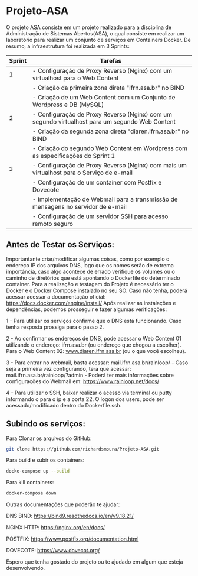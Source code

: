 # Projeto-ASA

O projeto ASA consiste em um projeto realizado para a disciplina de Administração de Sistemas Abertos(ASA), o qual consiste em realizar um laboratório para realizar um conjunto de serviços em Containers Docker. De resumo, a infraestrutura foi realizada em 3 Sprints:

| Sprint | Tarefas                                                                                                           |
|--------|--------------------------------------------------------------------------------------------------------------------|
| 1      | - Configuração de Proxy Reverso (Nginx) com um virtualhost para o Web Content                                     |
|        | - Criação da primeira zona direta "ifrn.asa.br" no BIND                                                           |
|        | - Criação de um Web Content com um Conjunto de Wordpress e DB (MySQL)                                             |
| 2      | - Configuração de Proxy Reverso (Nginx) com um segundo virtualhost para um segundo Web Content                  |
|        | - Criação da segunda zona direta "diaren.ifrn.asa.br" no BIND                                                     |
|        | - Criação do segundo Web Content em Wordpress com as especificações do Sprint 1                                    |
| 3      | - Configuração de Proxy Reverso (Nginx) com mais um virtualhost para o Serviço de e-mail                           |
|        | - Configuração de um container com Postfix e Dovecote                                                              |
|        | - Implementação de Webmail para a transmissão de mensagens no servidor de e-mail                                   |
|        | - Configuração de um servidor SSH para acesso remoto seguro                                                         |

## Antes de Testar os Serviços:

Importantante criar/modificar algumas coisas, como por exemplo o endereço IP dos arquivos DNS, logo que os nomes serão de extrema importância, caso algo acontece de errado verifique os volumes ou o caminho de diretórios que está apontando o Dockerfile do determinado container.
Para a realização e testagem do Projeto é necessário ter o Docker e o Docker Compose instalado no seu SO. Caso não tenha, poderá acessar acessar a documentação oficial: https://docs.docker.com/engine/install/
Após realizar as instalações e dependências, podemos prosseguir e fazer algumas verificações:

1 - Para utilizar os serviços confirme que o DNS está funcionando. Caso tenha resposta prossiga para o passo 2.

2 - Ao confirmar os endereços de DNS, pode acessar o Web Content 01 utilizando o endereço: ifrn.asa.br (ou endereço que chegou a escolher). Para o Web Content 02: www.diaren.ifrn.asa.br (ou o que você escolheu).

3 - Para entrar no webmail, basta acessar: mail.ifrn.asa.br/rainloop/ - Caso seja a primeira vez configurando, terá que acessar: mail.ifrn.asa.br/rainloop/?admin - Poderá ter mais informações sobre configurações do Webmail em: https://www.rainloop.net/docs/

4 - Para utilizar o SSH, baixar realizar o acesso via terminal ou putty informando o para o ip e a porta 22. O logon dos users, pode ser acessado/modificado dentro do Dockerfile.ssh.

## Subindo os serviços:

Para Clonar os arquivos do GitHub:
```bash
git clone https://github.com/richardsmoura/Projeto-ASA.git
```
Para build e subir os containers:
```bash
docke-compose up --build
```
Para kill containers:
```bash
docker-compose down
```


Outras documentações que poderão te ajudar:

DNS BIND: https://bind9.readthedocs.io/en/v9.18.21/

NGINX HTTP: https://nginx.org/en/docs/

POSTFIX: https://www.postfix.org/documentation.html

DOVECOTE: https://www.dovecot.org/


Espero que tenha gostado do projeto ou te ajudado em algum que esteja desenvolvendo.
